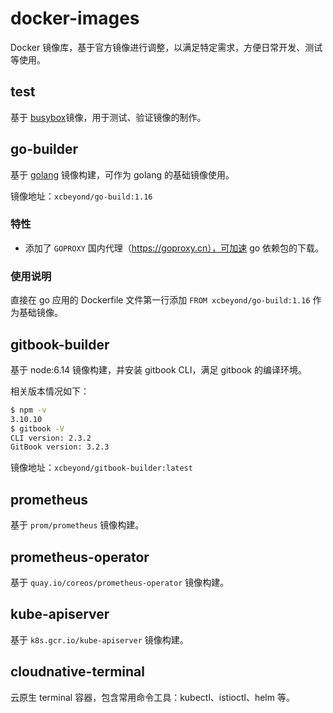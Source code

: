 # docker-images

Docker 镜像库，基于官方镜像进行调整，以满足特定需求，方便日常开发、测试等使用。

## test

基于 [busybox](https://hub.docker.com/_/busybox)镜像，用于测试、验证镜像的制作。

## go-builder

基于 [golang](https://hub.docker.com/_/golang) 镜像构建，可作为 golang 的基础镜像使用。

镜像地址：`xcbeyond/go-build:1.16`

### 特性

* 添加了 `GOPROXY` 国内代理（https://goproxy.cn），可加速 go 依赖包的下载。

### 使用说明

直接在 go 应用的 Dockerfile 文件第一行添加 `FROM xcbeyond/go-build:1.16` 作为基础镜像。

## gitbook-builder

基于 node:6.14 镜像构建，并安装 gitbook CLI，满足 gitbook 的编译环境。

相关版本情况如下：

```sh
$ npm -v 
3.10.10
$ gitbook -V
CLI version: 2.3.2
GitBook version: 3.2.3
```

镜像地址：`xcbeyond/gitbook-builder:latest`

## prometheus

基于 `prom/prometheus` 镜像构建。

## prometheus-operator

基于 `quay.io/coreos/prometheus-operator` 镜像构建。

## kube-apiserver

基于 `k8s.gcr.io/kube-apiserver` 镜像构建。

## cloudnative-terminal

云原生 terminal 容器，包含常用命令工具：kubectl、istioctl、helm 等。
